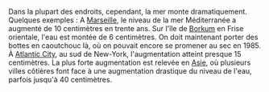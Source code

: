 Dans la plupart des endroits, cependant, la mer monte dramatiquement. Quelques exemples : A [Marseille](https://searise.correctiv.org/de/explore/stations/61), le niveau de la mer Méditerranée a augmenté de 10 centimètres en trente ans. Sur l'île de [Borkum](https://searise.correctiv.org/de/explore/stations/1037) en Frise orientale, l'eau est montée de 6 centimètres. On doit maintenant porter des bottes en caoutchouc là, où on pouvait encore se promener au sec en 1985. À [Atlantic City](https://searise.correctiv.org/de/explore/stations/180), au sud de New-York, l'augmentation atteint presque 15 centimètres. La plus forte augmentation est relevée en [Asie](https://searise.correctiv.org/de/explore/asia), où plusieurs villes côtières font face à une augmentation drastique du niveau de l'eau, parfois jusqu'à 40 centimètres.